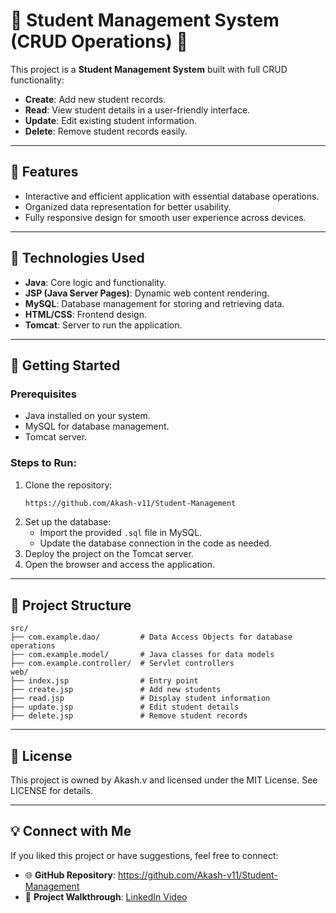 # 🚀 Student Management System (CRUD Operations) 🚀

This project is a **Student Management System** built with full CRUD functionality:  
- **Create**: Add new student records.  
- **Read**: View student details in a user-friendly interface.  
- **Update**: Edit existing student information.  
- **Delete**: Remove student records easily.

---

## 📌 Features
- Interactive and efficient application with essential database operations.
- Organized data representation for better usability.
- Fully responsive design for smooth user experience across devices.

---

## 🔧 Technologies Used
- **Java**: Core logic and functionality.  
- **JSP (Java Server Pages)**: Dynamic web content rendering.  
- **MySQL**: Database management for storing and retrieving data.  
- **HTML/CSS**: Frontend design.  
- **Tomcat**: Server to run the application.  

---

## 🚀 Getting Started

### Prerequisites
- Java installed on your system.  
- MySQL for database management.  
- Tomcat server.  

### Steps to Run:
1. Clone the repository:
   ```bash
   https://github.com/Akash-v11/Student-Management
   ```
2. Set up the database:
   - Import the provided `.sql` file in MySQL.
   - Update the database connection in the code as needed.
3. Deploy the project on the Tomcat server.
4. Open the browser and access the application.

---

## 📂 Project Structure
```
src/
├── com.example.dao/         # Data Access Objects for database operations
├── com.example.model/       # Java classes for data models
├── com.example.controller/  # Servlet controllers
web/
├── index.jsp                # Entry point
├── create.jsp               # Add new students
├── read.jsp                 # Display student information
├── update.jsp               # Edit student details
├── delete.jsp               # Remove student records
```

---

## 📜 License
This project is owned by Akash.v and licensed under the MIT License. See LICENSE for details.

---

## 💡 Connect with Me
If you liked this project or have suggestions, feel free to connect:  
- 🌐 **GitHub Repository**:  https://github.com/Akash-v11/Student-Management  
- 🎥 **Project Walkthrough**: [LinkedIn Video](https://www.linkedin.com/posts/akashv199911_javadevelopment-crudoperations-javajsp-activity-7270093693506711554-Q4W2?utm_source=share&utm_medium=member_desktop)  
 
